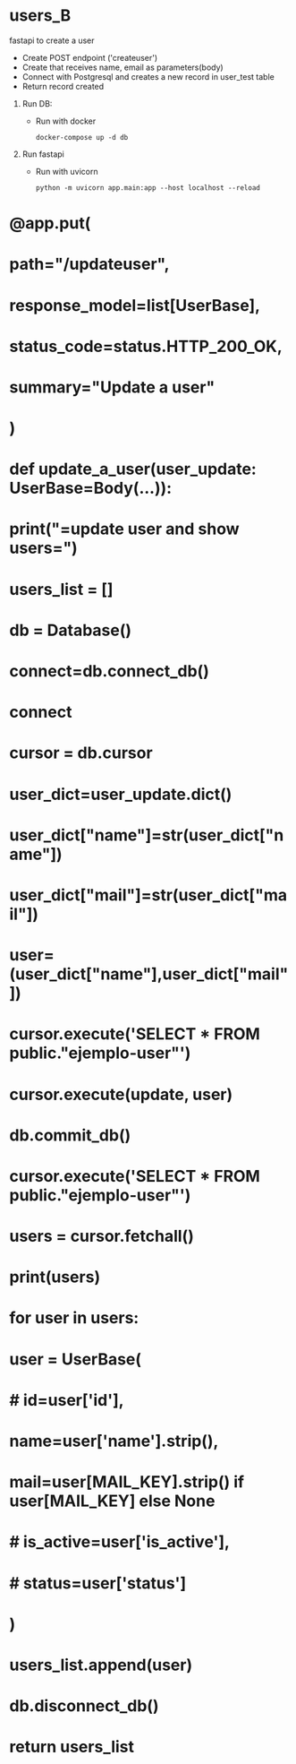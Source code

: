 # users_B
fastapi to create a user

- Create POST endpoint ('createuser')
- Create that receives name, email as parameters(body)
- Connect with Postgresql and creates a new record in user_test table
- Return record created

1. Run DB:
    - Run with docker
        ```shell
        docker-compose up -d db
        ```

2. Run fastapi
    - Run with uvicorn
        ```shell
        python -m uvicorn app.main:app --host localhost --reload
        ```


# @app.put(
#     path="/updateuser",
#     response_model=list[UserBase],
#     status_code=status.HTTP_200_OK,
#     summary="Update a user"
# )
# def update_a_user(user_update: UserBase=Body(...)):
#     print("=update user and show users=")
#     users_list = []
#     db = Database()
#     connect=db.connect_db()
#     connect
#     cursor = db.cursor
#     user_dict=user_update.dict()
#     user_dict["name"]=str(user_dict["name"])
#     user_dict["mail"]=str(user_dict["mail"])
#     user=(user_dict["name"],user_dict["mail"])
#     cursor.execute('SELECT * FROM public."ejemplo-user"')
#     cursor.execute(update, user)
#     db.commit_db()
#     cursor.execute('SELECT * FROM public."ejemplo-user"')
#     users = cursor.fetchall()
#     print(users)
#     for user in users:
#         user = UserBase(
#             # id=user['id'],
#             name=user['name'].strip(),
#             mail=user[MAIL_KEY].strip() if user[MAIL_KEY] else None
#             # is_active=user['is_active'],
#             # status=user['status']
#         )
#         users_list.append(user)
#     db.disconnect_db()
#     return users_list
